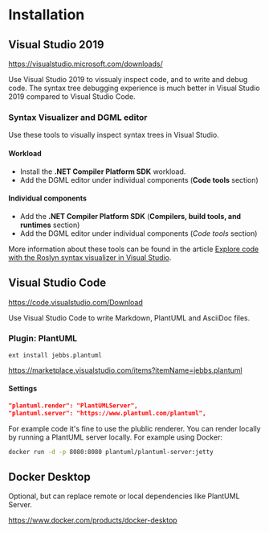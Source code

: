 # Installation

## Visual Studio 2019

<https://visualstudio.microsoft.com/downloads/>

Use Visual Studio 2019 to vissualy inspect code, and to write and debug code.
The syntax tree debugging experience is much better in Visual Studio 2019 compared to Visual Studio Code.

### Syntax Visualizer and DGML editor

Use these tools to visually inspect syntax trees in Visual Studio.

#### Workload

* Install the **.NET Compiler Platform SDK** workload.
* Add the DGML editor under individual components (**Code tools** section)

#### Individual components

* Add the **.NET Compiler Platform SDK** (**Compilers, build tools, and runtimes** section)
* Add the DGML editor under individual components (*Code tools* section)

More information about these tools can be found in the article [Explore code with the Roslyn syntax visualizer in Visual Studio](https://docs.microsoft.com/en-us/dotnet/csharp/roslyn-sdk/syntax-visualizer?tabs=csharp).

## Visual Studio Code

<https://code.visualstudio.com/Download>

Use Visual Studio Code to write Markdown, PlantUML and AsciiDoc files.

### Plugin: PlantUML

`ext install jebbs.plantuml`

<https://marketplace.visualstudio.com/items?itemName=jebbs.plantuml>

#### Settings

```json
"plantuml.render": "PlantUMLServer",
"plantuml.server": "https://www.plantuml.com/plantuml",
```

For example code it's fine to use the plublic renderer. You can render locally by running a PlantUML server locally.
For example using Docker:

```sh
docker run -d -p 8080:8080 plantuml/plantuml-server:jetty
```

## Docker Desktop

Optional, but can replace remote or local dependencies like PlantUML Server.

<https://www.docker.com/products/docker-desktop>
